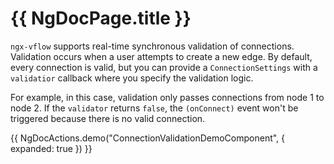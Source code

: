 # {{ NgDocPage.title }}

`ngx-vflow` supports real-time synchronous validation of connections. Validation occurs when a user attempts to create a new edge. By default, every connection is valid, but you can provide a `ConnectionSettings` with a `validatior` callback where you specify the validation logic.

For example, in this case, validation only passes connections from node 1 to node 2. If the `validator` returns `false`, the `(onConnect)` event won't be triggered because there is no valid connection.

{{ NgDocActions.demo("ConnectionValidationDemoComponent", { expanded: true }) }}
